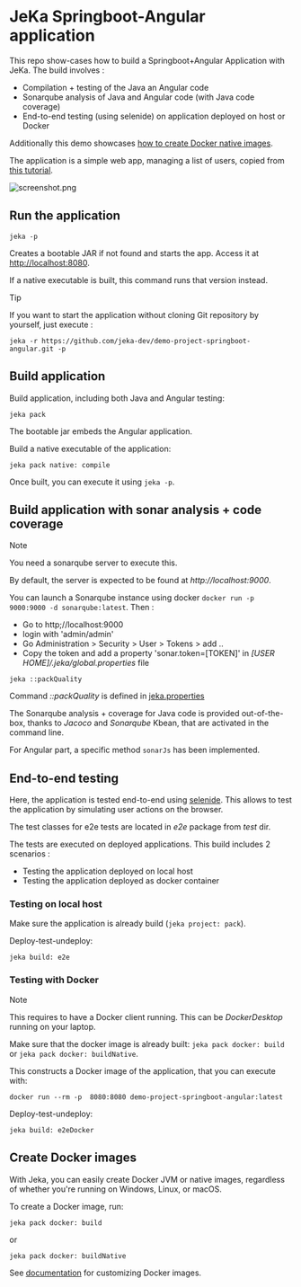 # JeKa Springboot-Angular application

This repo show-cases how to build a Springboot+Angular Application with JeKa. The build involves :

- Compilation + testing of the Java an Angular code
- Sonarqube analysis of Java and Angular code (with Java code coverage)
- End-to-end testing (using selenide) on application deployed on host or Docker

Additionally this demo showcases [how to create Docker native images](#Docker-Image).

The application is a simple web app, managing a list of users, copied from [this tutorial](https://www.baeldung.com/spring-boot-angular-web).

![screenshot.png](./screenshot.png)


## Run the application

```shell
jeka -p
```
Creates a bootable JAR if not found and starts the app. Access it at [http://localhost:8080](http://localhost:8080).

If a native executable is built, this command runs that version instead.

> [!TIP]
> If you want to start the application without cloning Git repository by yourself, just execute :
> 
> `jeka -r https://github.com/jeka-dev/demo-project-springboot-angular.git -p`


## Build application

Build application, including both Java and Angular testing:
```shell
jeka pack
```
The bootable jar embeds the Angular application.

Build a native executable of the application:
```shell
jeka pack native: compile
```
Once built, you can execute it using `jeka -p`.

## Build application with sonar analysis + code coverage

> [!NOTE]
> You need a sonarqube server to execute this.
> 
> By default, the server is expected to be found at *http://localhost:9000*.
> 
> You can launch a Sonarqube instance using docker `docker run -p 9000:9000 -d sonarqube:latest`. Then :
>    - Go to http;//localhost:9000
>    - login with 'admin/admin'
>    - Go Administration > Security > User > Tokens > add ..
>    - Copy the token and add a property 'sonar.token=[TOKEN]' in *[USER HOME]/.jeka/global.properties* file


```shell
jeka ::packQuality
```
Command *::packQuality* is defined in [jeka.properties](jeka.properties)

The Sonarqube analysis + coverage for Java code is provided out-of-the-box, thanks to *Jacoco* and *Sonarqube* Kbean, 
that are activated in the command line.

For Angular part, a specific method `sonarJs` has been implemented.

## End-to-end testing

Here, the application is tested end-to-end using [selenide](https://https://selenide.org/).
This allows to test the application by simulating user actions on the browser.

The test classes for e2e tests are located in *e2e* package from *test* dir.

The tests are executed on deployed applications. This build includes 2 scenarios :

- Testing the application deployed on local host
- Testing the application deployed as docker container

### Testing on local host

Make sure the application is already build (`jeka project: pack`).

Deploy-test-undeploy:
```shell
jeka build: e2e
```

### Testing with Docker

> [!NOTE]
> This requires to have a Docker client running. This can be *DockerDesktop* running on your laptop.

Make sure that the docker image is already built: `jeka pack docker: build` or `jeka pack docker: buildNative`.

This constructs a Docker image of the application, that you can execute with:
```shell
docker run --rm -p  8080:8080 demo-project-springboot-angular:latest
```

Deploy-test-undeploy:
```shell
jeka build: e2eDocker
```

## Create Docker images

With Jeka, you can easily create Docker JVM or native images, regardless of whether you're running on Windows, Linux, or macOS.

To create a Docker image, run: 
```shell
jeka pack docker: build
```
or
```shell
jeka pack docker: buildNative
```

See [documentation](https://jeka-dev.github.io/jeka/reference/kbeans-docker/) for customizing Docker images.



